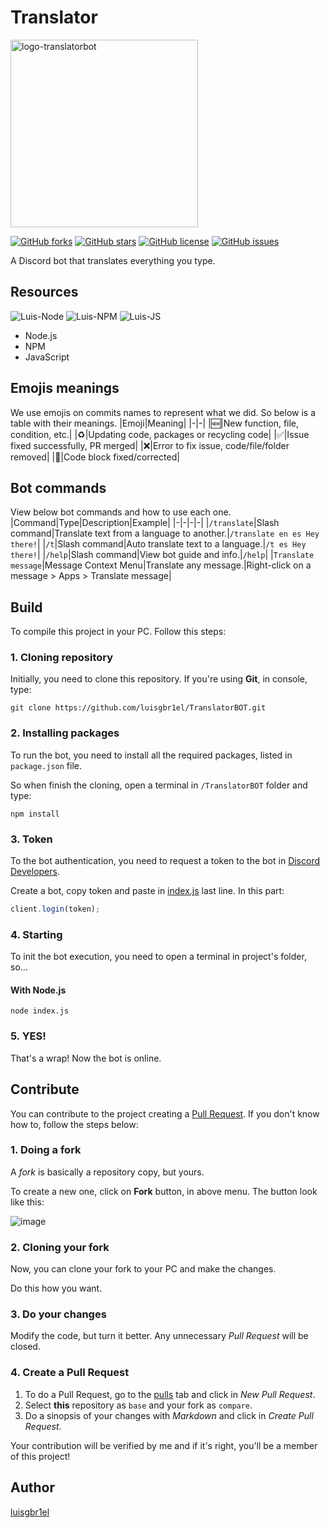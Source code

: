 # Translator

   <img src="https://cdn.discordapp.com/avatars/745021822361141278/38e8f05ef2b04dd2540de0d90be7c034.png?size=2048" alt="logo-translatorbot" border="0" width="300px" height="300px">


[![GitHub forks](https://img.shields.io/github/forks/luisgbr1el/translatorbot?style=for-the-badge)](https://github.com/luisgbr1el/brtwitchtracker-website/network)
[![GitHub stars](https://img.shields.io/github/stars/luisgbr1el/translatorbot?style=for-the-badge)](https://github.com/luisgbr1el/brtwitchtracker-website/stargazers)
[![GitHub license](https://img.shields.io/github/license/luisgbr1el/translatorbot?style=for-the-badge)](https://github.com/luisgbr1el/brtwitchtracker-website/blob/main/LICENSE)
[![GitHub issues](https://img.shields.io/github/issues/luisgbr1el/translatorbot?style=for-the-badge)](https://github.com/luisgbr1el/brtwitchtracker-website/issues)

A Discord bot that translates everything you type.

## Resources
<img  alt="Luis-Node" src="https://img.shields.io/badge/Node.js-black?style=for-the-badge&logo=node.js&logoColor=white"> <img  alt="Luis-NPM" src="https://img.shields.io/badge/NPM-black?style=for-the-badge&logo=npm&logoColor=white"> <img  alt="Luis-JS" src="https://img.shields.io/badge/JavaScript-black?style=for-the-badge&logo=javascript&logoColor=white">

- Node.js 
- NPM
- JavaScript

## Emojis meanings
We use emojis on commits names to represent what we did. So below is a table with their meanings.
|Emoji|Meaning|
|-|-|
|🆕|New function, file, condition, etc.|
|♻|Updating code, packages or recycling code|
|✅|Issue fixed successfully, PR merged|
|❌|Error to fix issue, code/file/folder removed|
|🔧|Code block fixed/corrected|

## Bot commands
View below bot commands and how to use each one.
|Command|Type|Description|Example|
|-|-|-|-|
|`/translate`|Slash command|Translate text from a language to another.|`/translate en es Hey there!`|
|`/t`|Slash command|Auto translate text to a language.|`/t es Hey there!`|
|`/help`|Slash command|View bot guide and info.|`/help`|
|`Translate message`|Message Context Menu|Translate any message.|Right-click on a message > Apps > Translate message|

## Build
To compile this project in your PC. Follow this steps:

### 1. Cloning repository
Initially, you need to clone this repository. If you're using **Git**, in console, type:
```git
git clone https://github.com/luisgbr1el/TranslatorBOT.git
```

### 2. Installing packages
To run the bot, you need to install all the required packages, listed in `package.json` file.


So when finish the cloning, open a terminal in `/TranslatorBOT` folder and type:
```node
npm install
```

### 3. Token
To the bot authentication, you need to request a token to the bot in [Discord Developers](https://discord.com/developers/applications).

Create a bot, copy token and paste in [index.js](https://github.com/luisgbr1el/TranslatorBOT/blob/main/index.js) last line. In this part:
```js
client.login(token);
```

### 4. Starting
To init the bot execution, you need to open a terminal in project's folder, so...

#### With Node.js
```node
node index.js
```


### 5. YES!
That's a wrap! Now the bot is online.

## Contribute
You can contribute to the project creating a [Pull Request](https://github.com/luisgbr1el/TranslatorBOT/pulls). If you don't know how to, follow the steps below:

### 1. Doing a fork
A *fork* is basically a repository copy, but yours.

To create a new one, click on **Fork** button, in above menu. The button look like this:

![image](https://user-images.githubusercontent.com/62726888/155862651-8be8c9c2-437a-4551-a956-ee726c683272.png)

### 2. Cloning your fork
Now, you can clone your fork to your PC and make the changes.

Do this how you want.

### 3. Do your changes

Modify the code, but turn it better. Any unnecessary *Pull Request* will be closed.

### 4. Create a Pull Request
1. To do a Pull Request, go to the [pulls](https://github.com/luisgbr1el/TranslatorBOT/pulls) tab and click in *New Pull Request*.
2. Select **this** repository as `base` and your fork as `compare`.
3. Do a sinopsis of your changes with *Markdown* and click in *Create Pull Request*.

Your contribution will be verified by me and if it's right, you'll be a member of this project!

## Author
[luisgbr1el](https://github.com/luisgbr1el)
